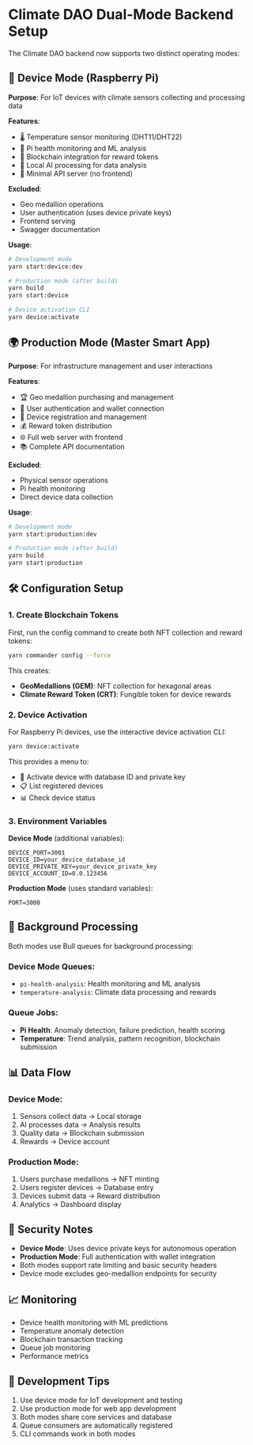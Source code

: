 # Climate DAO Dual-Mode Backend Setup

The Climate DAO backend now supports two distinct operating modes:

## 🚀 Device Mode (Raspberry Pi)
**Purpose**: For IoT devices with climate sensors collecting and processing data

**Features**:
- 🌡️ Temperature sensor monitoring (DHT11/DHT22)
- 💚 Pi health monitoring and ML analysis
- 🔗 Blockchain integration for reward tokens
- 🤖 Local AI processing for data analysis
- 📡 Minimal API server (no frontend)

**Excluded**:
- Geo medallion operations
- User authentication (uses device private keys)
- Frontend serving
- Swagger documentation

**Usage**:
```bash
# Development mode
yarn start:device:dev

# Production mode (after build)
yarn build
yarn start:device

# Device activation CLI
yarn device:activate
```

## 🌍 Production Mode (Master Smart App)
**Purpose**: For infrastructure management and user interactions

**Features**:
- 🏆 Geo medallion purchasing and management
- 👥 User authentication and wallet connection
- 📱 Device registration and management
- 💰 Reward token distribution
- 🌐 Full web server with frontend
- 📚 Complete API documentation

**Excluded**:
- Physical sensor operations
- Pi health monitoring
- Direct device data collection

**Usage**:
```bash
# Development mode
yarn start:production:dev

# Production mode (after build)
yarn build
yarn start:production
```

## 🛠️ Configuration Setup

### 1. Create Blockchain Tokens
First, run the config command to create both NFT collection and reward tokens:

```bash
yarn commander config --force
```

This creates:
- **GeoMedallions (GEM)**: NFT collection for hexagonal areas
- **Climate Reward Token (CRT)**: Fungible token for device rewards

### 2. Device Activation

For Raspberry Pi devices, use the interactive device activation CLI:

```bash
yarn device:activate
```

This provides a menu to:
- 🚀 Activate device with database ID and private key
- 📋 List registered devices
- 📊 Check device status

### 3. Environment Variables

**Device Mode** (additional variables):
```env
DEVICE_PORT=3001
DEVICE_ID=your_device_database_id
DEVICE_PRIVATE_KEY=your_device_private_key
DEVICE_ACCOUNT_ID=0.0.123456
```

**Production Mode** (uses standard variables):
```env
PORT=3000
```

## 🔄 Background Processing

Both modes use Bull queues for background processing:

### Device Mode Queues:
- `pi-health-analysis`: Health monitoring and ML analysis
- `temperature-analysis`: Climate data processing and rewards

### Queue Jobs:
- **Pi Health**: Anomaly detection, failure prediction, health scoring
- **Temperature**: Trend analysis, pattern recognition, blockchain submission

## 📊 Data Flow

### Device Mode:
1. Sensors collect data → Local storage
2. AI processes data → Analysis results
3. Quality data → Blockchain submission
4. Rewards → Device account

### Production Mode:
1. Users purchase medallions → NFT minting
2. Users register devices → Database entry
3. Devices submit data → Reward distribution
4. Analytics → Dashboard display

## 🚨 Security Notes

- **Device Mode**: Uses device private keys for autonomous operation
- **Production Mode**: Full authentication with wallet integration
- Both modes support rate limiting and basic security headers
- Device mode excludes geo-medallion endpoints for security

## 📈 Monitoring

- Device health monitoring with ML predictions
- Temperature anomaly detection
- Blockchain transaction tracking
- Queue job monitoring
- Performance metrics

## 🔧 Development Tips

1. Use device mode for IoT development and testing
2. Use production mode for web app development
3. Both modes share core services and database
4. Queue consumers are automatically registered
5. CLI commands work in both modes